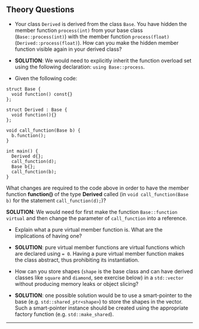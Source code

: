 
## Theory Questions

*  Your class `Derived` is derived from the class `Base`. You have hidden the member function `process(int)` from your base class (`Base::process(int)`) with the member function `process(float)` (`Derived::process(float)`). How can you make the hidden member function visible again in your derived class?

  * **SOLUTION**: We would need to explicitly inherit the function overload set using the following declaration: `using Base::process`.

*  Given the following code:

```
struct Base {
  void function() const{}
};

struct Derived : Base {
  void function(){}
};

void call_function(Base b) {
  b.function();
}

int main() {
  Derived d{};
  call_function(d);
  Base b{};
  call_function(b);
}
```

What changes are required to the code above in order to have the member function **function()** of the type **Derived** called (in `void call_function(Base b)` for the statement `call_function(d);`)?

**SOLUTION**: We would need for first make the function `Base::function` `virtual` and then change the parameter of `call_function` into a reference.

*  Explain what a pure virtual member function is. What are the implications of having one?

  * **SOLUTION**: pure virtual member functions are virtual functions which are declared using `= 0`. Having a pure virtual member function makes the class abstract, thus prohibiting its instantiation.

*  How can you store shapes (`shape` is the base class and can have derived classes like `square` and `diamond`, see exercise below) in a `std::vector` without producing memory leaks or object slicing?

  * **SOLUTION**: one possible solution would be to use a smart-pointer to the base (e.g. `std::shared_ptr<shape>`) to store the shapes in the vector. Such a smart-pointer instance should be created using the appropriate factory function (e.g. `std::make_shared`).

<hr/>
